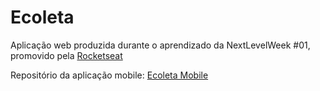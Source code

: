# Ecoleta

Aplicação web produzida durante o aprendizado da NextLevelWeek #01, promovido pela [Rocketseat](https://github.com/Rocketseat)

Repositório da aplicação mobile:
[Ecoleta Mobile](https://github.com/VictoralcNunes/EcoletMobile)